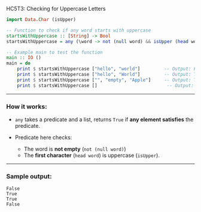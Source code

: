 HC5T3: Checking for Uppercase Letters

```haskell
import Data.Char (isUpper)

-- Function to check if any word starts with uppercase
startsWithUppercase :: [String] -> Bool
startsWithUppercase = any (\word -> not (null word) && isUpper (head word))

-- Example main to test the function
main :: IO ()
main = do
    print $ startsWithUppercase ["hello", "world"]         -- Output: False
    print $ startsWithUppercase ["hello", "World"]         -- Output: True
    print $ startsWithUppercase ["", "empty", "Apple"]     -- Output: True
    print $ startsWithUppercase []                          -- Output: False
```

---

### How it works:

* `any` takes a predicate and a list, returns `True` if **any element satisfies** the predicate.
* Predicate here checks:

  * The word is **not empty** (`not (null word)`)
  * The **first character** (`head word`) is uppercase (`isUpper`).

---

### Sample output:

```
False
True
True
False
```
